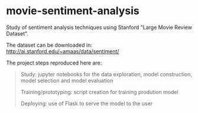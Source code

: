 # movie-sentiment-analysis
Study of sentiment analysis techniques using Stanford "Large Movie Review Dataset".

The dataset can be downloaded in: http://ai.stanford.edu/~amaas/data/sentiment/

The project steps reproduced here are:
> Study: jupyter notebooks for the data exploration, model construction, model selection and model evaluation
>
> Training/prototyping: script creation for training prodution model
> 
> Deploying: use of Flask to serve the model to the user